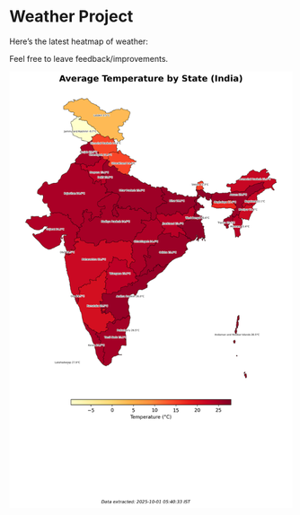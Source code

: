 # Weather Project

Here’s the latest heatmap of weather:

Feel free to leave feedback/improvements.

![India Heatmap](docs/assets/india_heatmap.png?v=DC717C)

